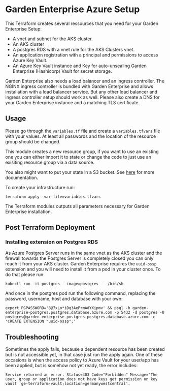 # Garden Enterprise Azure Setup

This Terraform creates several ressources that you need for your Garden Enterprise Setup:

* A vnet and subnet for the AKS cluster.
* An AKS cluster
* A postgres RDS with a vnet rule for the AKS Clusters vnet.
* An application registration with a principal and permissions to access Azure Key Vault.
* An Azure Key Vault instance and Key for auto-unsealing Garden Enterprise (Hashicorp) Vault for secret storage.

Garden Enterprise also needs a load balancer and an ingress controller. The NGINX ingress controller is bundled with Garden Enterprise and allows
installation with a load balancer service. But any other load balancer and ingress controller setup should work as well.
Please also create a DNS for your Garden Enterprise instance and a matching TLS certificate.

## Usage

Please go through the `variables.tf` file and create a `variables.tfvars` file with your values. At least all passwords
and the location of the resource group should be changed.

This module creates a new resource group, if you want to use an existing one you can either import it to state or change
the code to just use an exisiting resource group via a data source.

You also might want to put your state in a S3 bucket. See [here](https://www.terraform.io/docs/language/settings/backends/azurerm.html) for more documentation.

To create your infrastructure run:
```
terraform apply -var-file=variables.tfvars
```

The Terraform modules outputs all parameters necessary for Garden Enterprise installation.

## Post Terraform Deployment

### Installing extension on Postgres RDS

As Azure Postgres Server runs in the same vnet as the AKS cluster and the firewall towards the Postgres Server is completely closed you can only reach it from your AKS cluster. Garden Enterprise requires the `uuid-ossp` extension and you will need to install it from a pod in your cluster once. To do that please run:

```
kubectl run -it postgres --image=postgres -- /bin/sh
```

And once in the postgres pod run the following command, replacing the password, username, host and database with your own:

```
export PGPASSWORD='8@7xLo*iDq3AePrmAdYXipmv' && psql -h garden-enterprise-postgres.postgres.database.azure.com -p 5432 -d postgres -U postgres@garden-enterprise-postgres.postgres.database.azure.com -c 'CREATE EXTENSION "uuid-ossp";'
```

## Troubleshooting

Sometimes the apply fails, because a dependent resource has been created but is not accessible yet, in that case just run the apply again.
One of these occasions is when the access policy to Azure Vault for your user/app has been applied, but is somehow not yet ready, the error includes:
 
```
Service returned an error. Status=403 Code="Forbidden" Message="The user, group or application does not have keys get permission on key vault 'ge-terraform-vault;location=germanywestcentral'.
```
